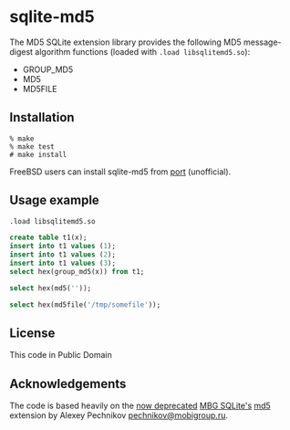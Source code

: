 # sqlite-md5

The MD5 SQLite extension library provides the following MD5 message-digest
algorithm functions (loaded with `.load libsqlitemd5.so`):
- GROUP_MD5
- MD5
- MD5FILE

## Installation
~~~
% make
% make test
# make install
~~~
FreeBSD users can install sqlite-md5 from [port](https://github.com/moisseev/unofficial-freebsd-ports/tree/master/databases/sqlite-md5) (unofficial).

## Usage example

~~~sql
.load libsqlitemd5.so

create table t1(x);
insert into t1 values (1);
insert into t1 values (2);
insert into t1 values (3);
select hex(group_md5(x)) from t1;

select hex(md5(''));

select hex(md5file('/tmp/somefile'));
~~~

## License

This code in Public Domain

## Acknowledgements

The code is based heavily on the [now deprecated](http://sqlite.mobigroup.ru/info/4bc6cd8ee0d78355) [MBG SQLite's](http://sqlite.mobigroup.ru) [md5](http://sqlite.mobigroup.ru/dir?name=ext/md5) extension by Alexey Pechnikov <pechnikov@mobigroup.ru>.
